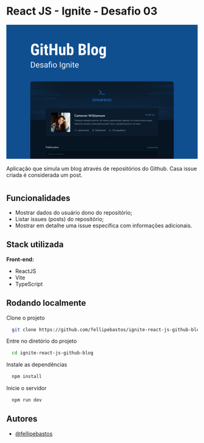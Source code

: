 
# React JS - Ignite - Desafio 03

![App Screenshot](public/images/github-blog.png)


Aplicação que simula um blog através de repositórios do Github. Casa issue criada é considerada um post.

#

## Funcionalidades

- Mostrar dados do usuário dono do repositório;
- Listar issues (posts) do repositório;
- Mostrar em detalhe uma issue específica com informações adicionais.


## Stack utilizada

**Front-end:**
- ReactJS
- Vite
- TypeScript


## Rodando localmente

Clone o projeto

```bash
  git clone https://github.com/fellipebastos/ignite-react-js-github-blog.git
```

Entre no diretório do projeto

```bash
  cd ignite-react-js-github-blog
```

Instale as dependências

```bash
  npm install
```

Inicie o servidor

```bash
  npm run dev
```


## Autores

- [@fellipebastos](https://www.github.com/fellipebastos)


